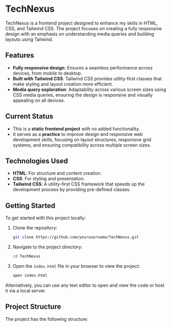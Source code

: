 # TechNexus

TechNexus is a frontend project designed to enhance my skills in HTML, CSS, and Tailwind CSS. The project focuses on creating a fully responsive design with an emphasis on understanding media queries and building layouts using Tailwind.

## Features

- **Fully responsive design**: Ensures a seamless performance across devices, from mobile to desktop.
- **Built with Tailwind CSS**: Tailwind CSS provides utility-first classes that make styling and layout creation more efficient.
- **Media query exploration**: Adaptability across various screen sizes using CSS media queries, ensuring the design is responsive and visually appealing on all devices.

## Current Status

- This is a **static frontend project** with no added functionality.
- It serves as a **practice** to improve design and responsive web development skills, focusing on layout structures, responsive grid systems, and ensuring compatibility across multiple screen sizes.
  
## Technologies Used

- **HTML**: For structure and content creation.
- **CSS**: For styling and presentation.
- **Tailwind CSS**: A utility-first CSS framework that speeds up the development process by providing pre-defined classes.

## Getting Started

To get started with this project locally:

1. Clone the repository:
    ```bash
    git clone https://github.com/yourusername/TechNexus.git
    ```

2. Navigate to the project directory:
    ```bash
    cd TechNexus
    ```

3. Open the `index.html` file in your browser to view the project:
    ```bash
    open index.html
    ```

Alternatively, you can use any text editor to open and view the code or host it via a local server.

## Project Structure

The project has the following structure:
